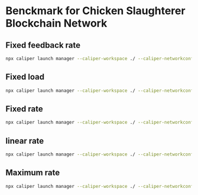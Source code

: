 # Benckmark for Chicken Slaughterer Blockchain Network

## Fixed feedback rate

```bash
npx caliper launch manager --caliper-workspace ./ --caliper-networkconfig networks/networkConfig.yaml --caliper-benchconfig benchmarks/fixedFeedbackRate.yaml --caliper-flow-only-test
```

## Fixed load

```bash
npx caliper launch manager --caliper-workspace ./ --caliper-networkconfig networks/networkConfig.yaml --caliper-benchconfig benchmarks/fixedLoad.yaml --caliper-flow-only-test
```

## Fixed rate

```bash
npx caliper launch manager --caliper-workspace ./ --caliper-networkconfig networks/networkConfig.yaml --caliper-benchconfig benchmarks/fixedRate.yaml --caliper-flow-only-test
```

## linear rate

```bash
npx caliper launch manager --caliper-workspace ./ --caliper-networkconfig networks/networkConfig.yaml --caliper-benchconfig benchmarks/linearRate.yaml --caliper-flow-only-test
```

## Maximum rate

```bash
npx caliper launch manager --caliper-workspace ./ --caliper-networkconfig networks/networkConfig.yaml --caliper-benchconfig benchmarks/maximumRate.yaml --caliper-flow-only-test
```
